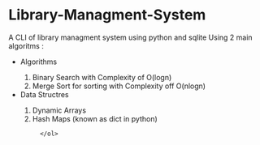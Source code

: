 # Library-Managment-System
A CLI of library managment system using python and sqlite
Using 2 main algoritms :
<ul>
    <li>Algorithms</li>
      <ol>
        <li>Binary Search with Complexity of O(logn)</li>
        <li>Merge Sort for sorting with Complexity off O(nlogn)</li>
      </ol>
    <li>Data Structres</li>
      <ol>
        <li>Dynamic Arrays</li>
        <li>Hash Maps (known as dict in python)</li>

      </ol>
</ul>
